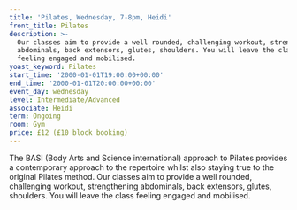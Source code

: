 ```yaml
---
title: 'Pilates, Wednesday, 7-8pm, Heidi'
front_title: Pilates
description: >-
  Our classes aim to provide a well rounded, challenging workout, strengthening
  abdominals, back extensors, glutes, shoulders. You will leave the class
  feeling engaged and mobilised.
yoast_keyword: Pilates
start_time: '2000-01-01T19:00:00+00:00'
end_time: '2000-01-01T20:00:00+00:00'
event_day: wednesday
level: Intermediate/Advanced
associate: Heidi
term: Ongoing
room: Gym
price: £12 (£10 block booking)
---
```


 The BASI (Body Arts and Science international) approach to Pilates provides a contemporary approach to the repertoire whilst also staying true to the original Pilates method. Our classes aim to provide a well rounded, challenging workout, strengthening abdominals, back extensors, glutes, shoulders. You will leave the class feeling engaged and mobilised.
